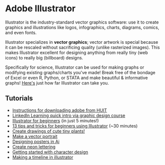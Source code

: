 # Adobe Illustrator

Illustrator is the industry-standard vector graphics software: use it to create graphics and illustrations like logos, infographics, charts, diagrams, comics, and even fonts.

Illustrator specializes in **vector graphics**; vector artwork is special because it can be rescaled without sacrificing quality (unlike rasterized images). This makes Illustrator excellent for designing anything from really tiny (web icons) to really big (billboard) designs.

Specifically for science, Illustrator can be used for making graphs or modifying existing graphs/charts you've made! Break free of the bondage of Excel or even R, Python, or STATA and make beautiful & informative graphs! [Here's](https://www.visualcinnamon.com/) just how far Illustrator can take you.

## Tutorials

* [Instructions for downloading adobe from HUIT](https://harvard.service-now.com/ithelp/www.poetry.fas.harvard.edu?id=kb_article&sys_id=9f3244d3dba304d430ed1dca489619e0)
* [LinkedIn Learning quick intro via graphic design course](https://www.linkedin.com/learning/introduction-to-graphic-design-3/illustrator-quick-start?u=2194065)
* [Illustrator for beginners](https://www.youtube.com/watch?v=3GzumUieDPY) (in just 5 minutes!)
* [13 tips and tricks for beginners using Illustrator](https://www.youtube.com/watch?v=cubZGKpajXU) (~30 minutes)
* [Create drawings of cute tiny plants!](https://www.youtube.com/watch?v=pTV2n7fT4fk)
* [Make a vector portrait](https://www.youtube.com/watch?v=plaNq84wUVA)
* [Designing posters in Ai](https://www.youtube.com/watch?v=RUD6-E6wu20)
* [Create neon lettering](https://www.youtube.com/watch?v=pVrgboDKtm4)
* [Getting started with character design](https://www.youtube.com/watch?v=B3ZeW76sezY)
* [Making a timeline in illustrator](https://www.linkedin.com/learning/designing-an-infographic/creating-the-scale?u=2194065)
